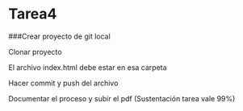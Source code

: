 # Tarea4

###Crear proyecto de git local 

Clonar proyecto 

El archivo index.html debe estar en esa carpeta 

Hacer commit y push del archivo 

Documentar el proceso y subir el pdf (Sustentación tarea vale 99%) 
